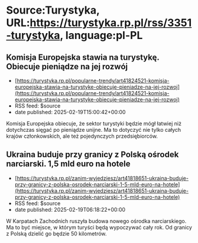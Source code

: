 # Source:Turystyka, URL:https://turystyka.rp.pl/rss/3351-turystyka, language:pl-PL

## Komisja Europejska stawia na turystykę. Obiecuje pieniądze na jej rozwój
 - [https://turystyka.rp.pl/popularne-trendy/art41824521-komisja-europejska-stawia-na-turystyke-obiecuje-pieniadze-na-jej-rozwoj](https://turystyka.rp.pl/popularne-trendy/art41824521-komisja-europejska-stawia-na-turystyke-obiecuje-pieniadze-na-jej-rozwoj)
 - RSS feed: $source
 - date published: 2025-02-19T15:00:42+00:00

Komisja Europejska obiecuje, że sektor turystyki będzie mógł łatwiej niż dotychczas sięgać po pieniądze unijne. Ma to dotyczyć nie tylko całych krajów członkowskich, ale też pojedynczych przedsiębiorców.

## Ukraina buduje przy granicy z Polską ośrodek narciarski. 1,5 mld euro na hotele
 - [https://turystyka.rp.pl/zanim-wyjedziesz/art41818651-ukraina-buduje-przy-granicy-z-polska-osrodek-narciarski-1-5-mld-euro-na-hotele](https://turystyka.rp.pl/zanim-wyjedziesz/art41818651-ukraina-buduje-przy-granicy-z-polska-osrodek-narciarski-1-5-mld-euro-na-hotele)
 - RSS feed: $source
 - date published: 2025-02-19T06:18:22+00:00

W Karpatach Zachodnich ruszyła budowa nowego ośrodka narciarskiego. Ma to być miejsce, w którym turyści będą wypoczywać cały rok. Od granicy z Polską dzielić go będzie 50 kilometrów.

